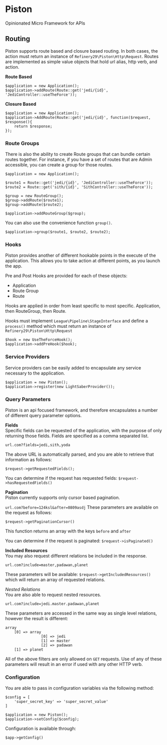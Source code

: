 # Piston
Opinionated Micro Framework for APIs


## Routing

Piston supports route based and closure based routing. In both cases, the action must return an instance of `Refinery29\Piston\Http\Request`. Routes are implemented as simple value objects that hold url alias, http verb, and action. 

**Route Based**
```
$application = new Application();
$application->addRoute(Route::get('jedi/{id}', 'JediController::useTheForce'));
```

**Closure Based**
```
$application = new Application();
$application->AddRoute(Route::get('jedi/{id}', function($request, $response(){
	return $response;
});
```

### Route Groups
There is also the ability to create Route groups that can bundle certain routes together. For instance, if you have a set of routes that are Admin accessible, you can create a group for those routes. 

```
$application = new Application();

$route1 = Route::get('jedi/{id}', 'JediController::useTheForce'));
$route2 = Route::get('sith/{id}', 'SithController::useTheForce'));

$group = new RouteGroup();
$group->addRoute($route1);
$group->addRoute($route2);

$application->addRouteGroup($group);
```

You can also use the convenience function `group()`. 

```
$application->group($route1, $route2, $route2);
```

### Hooks
Piston provides another of different hookable points in the execute of the application. This allows you to take action at different points, as you launch the app. 

Pre and Post Hooks are provided for each of these objects:   
- Application   
- Route Group  
- Route   

Hooks are applied in order from least specific to most specific. Application, then RouteGroup, then Route. 

Hooks must implement `League\Pipeline\StageInterface` and define a `process()` method which must return an instance of `Refinery29\Piston\Http\Request`

```
$hook = new UseTheForceHook();
$application->addPreHook($hook);
```

### Service Providers
Service providers can be easily added to encapsulate any service necessary to the application. 

```
$application = new Piston();
$application->register(new LightSaberProvider());
```

### Query Parameters
Piston is an api focused framework, and therefore encapsulates a number of different query parameter options. 

**Fields**  
Specific fields can be requested of the application, with the purpose of only returning those fields. Fields are specified as a comma separated list.

`url.com?fields=jedi,sith,yoda`

The above URL is automatically parsed, and you are able to retrieve that information as follows: 

`$request->getRequestedFields();`

You can determine if the request has requested fields: 
`$request->hasRequestedFields()`

**Pagination**  
Piston currently supports only cursor based pagination. 

`url.com?before=124ksl&after=0809asdj`
These parameters are available on the request as follows:  

`$request->getPaginationCursor()`  

This function returns an array with the keys `before` and `after`

You can determine if the request is paginated: 
`$request->isPaginated()`

**Included Resources**    
You may also request different relations be included in the response. 

`url.com?include=master,padawan,planet`

These parameters will be available:
`$request->getIncludedResources()` which will return an array of requested relations.

*Nested Relations*    
You are also able to request nested resources. 

`url.com?include=jedi.master.padawan,planet`

These parameters are accessed in the same way as single level relations, however the result is different:

```
array 
	[0] => array 
   				[0] => jedi
   				[1] => master
   				[2] => padawan
   	[1] => planet
```


All of the above filters are only allowed on `GET` requests. Use of any of these parameters will result in an error if used with any other HTTP verb.

### Configuration
You are able to pass in configuration variables via the following method:  

```
$config = [
    'super_secret_key' => 'super_secret_value'
]

$application = new Piston();
$application->setConfig($config);
```

Configuration is available through: 

```
$app->getConfig()
```